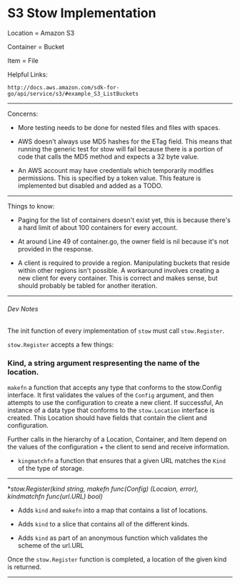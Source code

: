 # S3 Stow Implementation

Location = Amazon S3

Container = Bucket

Item = File

Helpful Links:

`http://docs.aws.amazon.com/sdk-for-go/api/service/s3/#example_S3_ListBuckets`

---

Concerns:

- More testing needs to be done for nested files and files with spaces.

- AWS doesn't always use MD5 hashes for the ETag field. This means that running the generic test for stow will fail because there is a portion of code that calls the MD5 method and expects a 32 byte value.

- An AWS account may have credentials which temporarily modifies permissions. This is specified by a token value. This feature is implemented but disabled and added as a TODO.

---

Things to know:

- Paging for the list of containers doesn't exist yet, this is because there's a hard limit of about 100 containers for every account.

- At around Line 49 of container.go, the owner field is nil because it's not provided in the response.

- A client is required to provide a region. Manipulating buckets that reside within other regions isn't possible. A workaround involves creating a new client for every container. This is correct and makes sense, but should probably be tabled for another iteration.

---

###### Dev Notes

The init function of every implementation of `stow` must call `stow.Register`.

`stow.Register` accepts a few things: 

### Kind, a string argument respresenting the name of the location.

`makefn` a function that accepts any type that conforms to the stow.Config
interface. It first validates the values of the `Config` argument, and then
attempts to use the configuration to create a new client. If successful, An
instance of a data type that conforms to the `stow.Location` interface is
created. This Location should have fields that contain the client and
configuration.

Further calls in the hierarchy of a Location, Container, and Item depend
on the values of the configuration + the client to send and receive information.

- `kingmatchfn` a function that ensures that a given URL matches the `Kind` of the type of storage.

---

**stow.Register(kind string, makefn func(Config) (Locaion, error), kindmatchfn func(*url.URL) bool)**

- Adds `kind` and `makefn` into a map that contains a list of locations.

- Adds `kind` to a slice that contains all of the different kinds.

- Adds `kind` as part of an anonymous function which validates the scheme of the url.URL

Once the `stow.Register` function is completed, a location of the given kind is returned.

---
